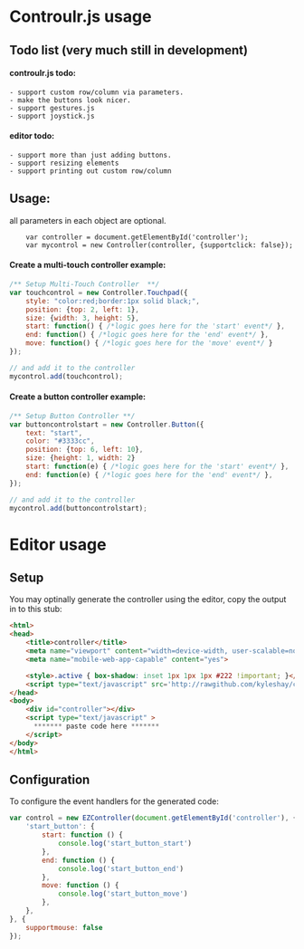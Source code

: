 Controulr.js usage
=========

## Todo list (very much still in development)
#### controulr.js todo:
	- support custom row/column via parameters.
	- make the buttons look nicer.
	- support gestures.js
	- support joystick.js
	
#### editor todo:	
	- support more than just adding buttons.
	- support resizing elements
	- support printing out custom row/column

## Usage:
all parameters in each object are optional.
```
	var controller = document.getElementById('controller');
	var mycontrol = new Controller(controller, {supportclick: false});
```

#### Create a multi-touch controller example:
```javascript
/** Setup Multi-Touch Controller  **/
var touchcontrol = new Controller.Touchpad({
	style: "color:red;border:1px solid black;",
	position: {top: 2, left: 1},
	size: {width: 3, height: 5},
	start: function() { /*logic goes here for the 'start' event*/ },
	end: function() { /*logic goes here for the 'end' event*/ },
	move: function() { /*logic goes here for the 'move' event*/ }
});

// and add it to the controller
mycontrol.add(touchcontrol);
```

#### Create a button controller example:
```javascript
/** Setup Button Controller **/
var buttoncontrolstart = new Controller.Button({
	text: "start",
	color: "#3333cc",
	position: {top: 6, left: 10},
	size: {height: 1, width: 2}
	start: function(e) { /*logic goes here for the 'start' event*/ },
	end: function(e) { /*logic goes here for the 'end' event*/ },
});

// and add it to the controller
mycontrol.add(buttoncontrolstart);
```

Editor usage
========

## Setup
You may optinally generate the controller using the editor, copy the output in to this stub:
```html
<html>
<head>
	<title>controller</title>
	<meta name="viewport" content="width=device-width, user-scalable=no">
	<meta name="mobile-web-app-capable" content="yes">

	<style>.active { box-shadow: inset 1px 1px 1px #222 !important; }</style>
	<script type="text/javascript" src='http://rawgithub.com/kyleshay/controulr/master/controul.min.js'></script>
</head>
<body>
	<div id="controller"></div>
	<script type="text/javascript" >
	  ******* paste code here ******* 
	</script>
</body>
</html>
```

## Configuration
To configure the event handlers for the generated code:
```javascript
var control = new EZController(document.getElementById('controller'), {
    'start_button': {
        start: function () {
            console.log('start_button_start')
        },
        end: function () {
            console.log('start_button_end')
        },
        move: function () {
            console.log('start_button_move')
        },
    },
}, {
    supportmouse: false
});
```
